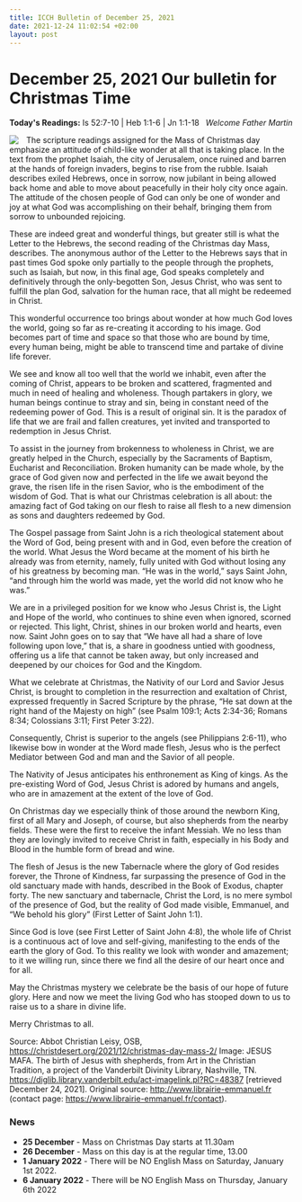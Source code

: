 ```yaml
---
title: ICCH Bulletin of December 25, 2021
date: 2021-12-24 11:02:54 +02:00
layout: post
---
```


# December 25, 2021 Our bulletin for Christmas Time
<span style="float: right"><em>Welcome Father Martin</em></span>
**Today's Readings:** Is 52:7-10 | Heb 1:1-6 | Jn 1:1-18


<img style="float: left; margin-right: 1em;" src="https://diglib.library.vanderbilt.edu/cdri/jpeg/Mafa055.jpg">

The scripture readings assigned for the Mass of Christmas day emphasize an attitude of child-like wonder at all that is taking place. In the text from the prophet Isaiah, the city of Jerusalem, once ruined and barren at the hands of foreign invaders, begins to rise from the rubble. Isaiah describes exiled Hebrews, once in sorrow, now jubilant in being allowed back home and able to move about peacefully in their holy city once again. The attitude of the chosen people of God can only be one of wonder and joy at what God was accomplishing on their behalf, bringing them from sorrow to unbounded rejoicing.

These are indeed great and wonderful things, but greater still is what the Letter to the Hebrews, the second reading of the Christmas day Mass, describes. The anonymous author of the Letter to the Hebrews says that in past times God spoke only partially to the people through the prophets, such as Isaiah, but now, in this final age, God speaks completely and definitively through the only-begotten Son, Jesus Christ, who was sent to fulfill the plan God, salvation for the human race, that all might be redeemed in Christ.

This wonderful occurrence too brings about wonder at how much God loves the world, going so far as re-creating it according to his image. God becomes part of time and space so that those who are bound by time, every human being, might be able to transcend time and partake of divine life forever.

We see and know all too well that the world we inhabit, even after the coming of Christ, appears to be broken and scattered, fragmented and much in need of healing and wholeness. Though partakers in glory, we human beings continue to stray and sin, being in constant need of the redeeming power of God. This is a result of original sin. It is the paradox of life that we are frail and fallen creatures, yet invited and transported to redemption in Jesus Christ.

To assist in the journey from brokenness to wholeness in Christ, we are greatly helped in the Church, especially by the Sacraments of Baptism, Eucharist and Reconciliation. Broken humanity can be made whole, by the grace of God given now and perfected in the life we await beyond the grave, the risen life in the risen Savior, who is the embodiment of the wisdom of God. That is what our Christmas celebration is all about: the amazing fact of God taking on our flesh to raise all flesh to a new dimension as sons and daughters redeemed by God.

The Gospel passage from Saint John is a rich theological statement about the Word of God, being present with and in God, even before the creation of the world. What Jesus the Word became at the moment of his birth he already was from eternity, namely, fully united with God without losing any of his greatness by becoming man. “He was in the world,” says Saint John, “and through him the world was made, yet the world did not know who he was.”

We are in a privileged position for we know who Jesus Christ is, the Light and Hope of the world, who continues to shine even when ignored, scorned or rejected. This light, Christ, shines in our broken world and hearts, even now. Saint John goes on to say that “We have all had a share of love following upon love,” that is, a share in goodness untied with goodness, offering us a life that cannot be taken away, but only increased and deepened by our choices for God and the Kingdom.

What we celebrate at Christmas, the Nativity of our Lord and Savior Jesus Christ, is brought to completion in the resurrection and exaltation of Christ, expressed frequently in Sacred Scripture by the phrase, “He sat down at the right hand of the Majesty on high” (see Psalm 109:1; Acts 2:34-36; Romans 8:34; Colossians 3:11; First Peter 3:22).

Consequently, Christ is superior to the angels (see Philippians 2:6-11), who likewise bow in wonder at the Word made flesh, Jesus who is the perfect Mediator between God and man and the Savior of all people.

The Nativity of Jesus anticipates his enthronement as King of kings. As the pre-existing Word of God, Jesus Christ is adored by humans and angels, who are in amazement at the extent of the love of God.

On Christmas day we especially think of those around the newborn King, first of all Mary and Joseph, of course, but also shepherds from the nearby fields. These were the first to receive the infant Messiah. We no less than they are lovingly invited to receive Christ in faith, especially in his Body and Blood in the humble form of bread and wine.

The flesh of Jesus is the new Tabernacle where the glory of God resides forever, the Throne of Kindness, far surpassing the presence of God in the old sanctuary made with hands, described in the Book of Exodus, chapter forty. The new sanctuary and tabernacle, Christ the Lord, is no mere symbol of the presence of God, but the reality of God made visible, Emmanuel, and “We behold his glory” (First Letter of Saint John 1:1).

Since God is love (see First Letter of Saint John 4:8), the whole life of Christ is a continuous act of love and self-giving, manifesting to the ends of the earth the glory of God. To this reality we look with wonder and amazement; to it we willing run, since there we find all the desire of our heart once and for all.

May the Christmas mystery we celebrate be the basis of our hope of future glory. Here and now we meet the living God who has stooped down to us to raise us to a share in divine life.

Merry Christmas to all.

Source: Abbot Christian Leisy, OSB, https://christdesert.org/2021/12/christmas-day-mass-2/
Image: 	JESUS MAFA. The birth of Jesus with shepherds, from Art in the Christian Tradition, a project of the Vanderbilt Divinity Library, Nashville, TN. https://diglib.library.vanderbilt.edu/act-imagelink.pl?RC=48387 [retrieved December 24, 2021]. Original source: http://www.librairie-emmanuel.fr (contact page: https://www.librairie-emmanuel.fr/contact).

### News 

* **25 December** - Mass on Christmas Day starts at 11.30am
* **26 December** - Mass on this day is at the regular time, 13.00
* **1 January 2022** - There will be NO English Mass on Saturday, January 1st 2022.
* **6 January 2022** - There will be NO English Mass on Thursday, January 6th 2022
